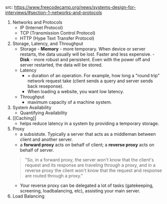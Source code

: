 src: https://www.freecodecamp.org/news/systems-design-for-interviews/#section-1-networks-and-protocols

1. Networks and Protocols
	- IP (Internet Protocol)
	- TCP (Transmission Control Protocol)
	- HTTP (Hype Text Transfer Protocol)
2. Storage, Latency, and Throughput
	- Storage 
			- **Memory** -  more temporary. When device or server restarts, the data usually will be lost. Faster and less expensive.
			- **Disk** - more robust and persistent. Even with the power off and server restarted, the data will be stored.
	- Latency
		- = duration of an operation. For example, how long a "round trip" network request take (client sends a query and server sends back reseponse).
		- When loading a website, you want low latency.
	- Throughput
		- maximum capacity of a machine system.
3. System Availability
	- Quantifying Availability
4. [[Caching]]
	- helps reduce latency in a system by providing a temporary storage.
5. Proxy
	- a subsistute. Typically a server that acts as a middleman between client and another server.
	- a **forward proxy** acts on behalf of client; a **reverse proxy** acts on behalf of server.
	> "So, in a forward proxy, the server won't know that the client's request and its response are traveling through a proxy, and in a reverse proxy the client won't know that the request and response are routed through a proxy."
	- Your reverse proxy can be delegated a lot of tasks (gatekeeping, screening, loadbalancing, etc), assisting your main server.
6. Load Balancing